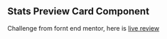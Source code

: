 ## Stats Preview Card Component

Challenge from fornt end mentor, here is [live review](https://stats-preview-cart-component-vs.netlify.app/)